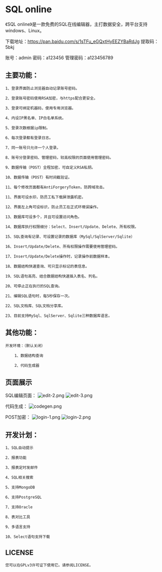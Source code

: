 # SQL online

《SQL online》是一款免费的SQL在线编辑器，主打数据安全，跨平台支持windows、Linux。

下载地址：https://pan.baidu.com/s/1sTFu_eGQxtHyEEZYBaRdJg 提取码：5bkj 

账号：admin 密码：a123456 管理密码：a123456789


## 主要功能：
    1、登录界面防止浏览器自动记录账号密码。

    2、登录账号密码使用RSA加密，与https配合更安全。

    3、登录可绑定机器码，使用专用浏览器。

    4、内设IP黑名单、IP白名单系统。

    5、登录次数根据ip限制。

    6、每次登录都有登录日志。

    7、同一账号只允许一个人登录。

    8、账号分登录密码、管理密码，较高权限的页面使用管理密码。

    9、数据传输（POST）全程加密，可自定义RSA私钥。

    10、数据传输（POST）有时间截验证。

    11、每个修改页面都有AntiForgeryToken，防跨域攻击。

    11、界面可设水印，防员工私下载屏泄露机密。

    12、界面左上角可设标识，防止员工在正式环境误操作。

    13、数据库可设多个，并且可设置访问角色。

    14、数据库执行权限细分：Select、Insert/Update、Delete、所有权限。

    15、SQL查询有记录、可设置记录的数据库（MySql/SqlServer/Sqlite）

    16、Insert/Update/Delete、所有权限操作需要使用管理密码。

    17、Insert/Update/Delete操作时，记录操作前数据样本。

    18、数据结构快速查询、可只显示标记的表信息。

    19、SQL语句高亮、结合数据结构快速插入表名、列名。

    20、可停止正在执行的SQL查询。

    21、编辑SQL语句时，每5秒保存一次。

    22、SQL文档库、SQL文档分享库。

    23、目前支持MySql、SqlServer、Sqlite三种数据库语言。

 
## 其他功能：
    开发环境：（默认关闭）

        1、数据结构查询

        2、代码生成器
## 页面展示
SQL编辑页面：
![edit-2.png](https://toolgood.github.com/ToolGood.SqlOnline/imgs/edit-2.png)
![edit-3.png](https://toolgood.github.com/ToolGood.SqlOnline/imgs/edit-3.png)

代码生成：
![codegen.png](https://toolgood.github.com/ToolGood.SqlOnline/imgs/codegen.png)


POST加密：
![login-1.png](https://toolgood.github.com/ToolGood.SqlOnline/imgs/login-1.png)
![login-2.png](https://toolgood.github.com/ToolGood.SqlOnline/imgs/login-2.png)



## 开发计划：
    1、SQL自动提示

    2、报表功能

    3、报表定时发邮件

    4、SQL相关搜索

    5、支持MongoDB

    6、支持PostgreSQL

    7、支持Oracle

    8、表对比工具

    9、多语言支持

    10、Select语句支持下载 

## LICENSE
    您可以在GPLv3许可证下使用它。请参阅LICENSE。